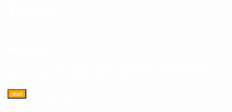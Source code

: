 <!DOCTYPE html>
<html lang="en">
<head>
    <title>Document</title>
</head>
<body> 
    <style>
    
    .card{text-align: center;
   background-image: url(https://d1tgh8fmlzexmh.cloudfront.net/ccbp-static-website/todolistbg.png); 
   background-repeat: no-repeat;
   background-attachment: fixed;
   background-size: 100% 100%;
    }
    h1{color: white;}
    p{color: white;}
    h3{color: white;}
    button{color: white;}
    u{color: white;}
</style>
    <div class="card">
    <h1 class="main-heading">Todolist</h1>
    <p>Each day i will accomplish one thing on my todo list.</p>
    <h3> Read a Book </h3>
    <p>I don't think that the human race will survive the next thousand years, unless we spread into space. There are too many accidents that can befall life on a single planet. But I'm an optimist...</p>
    <button style="background-color: orange;">start</button><br>
   <u>Don't skip introduction</u>
    </div>
</body>
</html>
